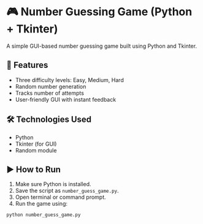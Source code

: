# 🎮 Number Guessing Game (Python + Tkinter)

A simple GUI-based number guessing game built using Python and Tkinter.

## 🚀 Features
- Three difficulty levels: Easy, Medium, Hard
- Random number generation
- Tracks number of attempts
- User-friendly GUI with instant feedback

## 🛠 Technologies Used
- Python
- Tkinter (for GUI)
- Random module

## ▶️ How to Run

1. Make sure Python is installed.
2. Save the script as `number_guess_game.py`.
3. Open terminal or command prompt.
4. Run the game using:

```bash
python number_guess_game.py
